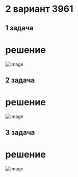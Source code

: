 # 2 вариант 3961
## 1 задача
# решение
![image](https://user-images.githubusercontent.com/82978703/228450095-eca1dc97-1520-4c8f-a0f8-3c2e2a059877.png)
## 2 задача
# решение
![image](https://user-images.githubusercontent.com/82978703/228450189-d9b7375f-a2a1-491e-9ec3-99c0b68a4433.png)
## 3 задача
# решение
![image](https://user-images.githubusercontent.com/82978703/228450324-483203f6-5b9b-4356-be6e-a697f3740d13.png)
